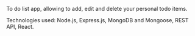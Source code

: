 To do list app, allowing to add, edit and delete your personal todo items.

Technologies used: Node.js, Express.js, MongoDB and Mongoose, REST API, React.
